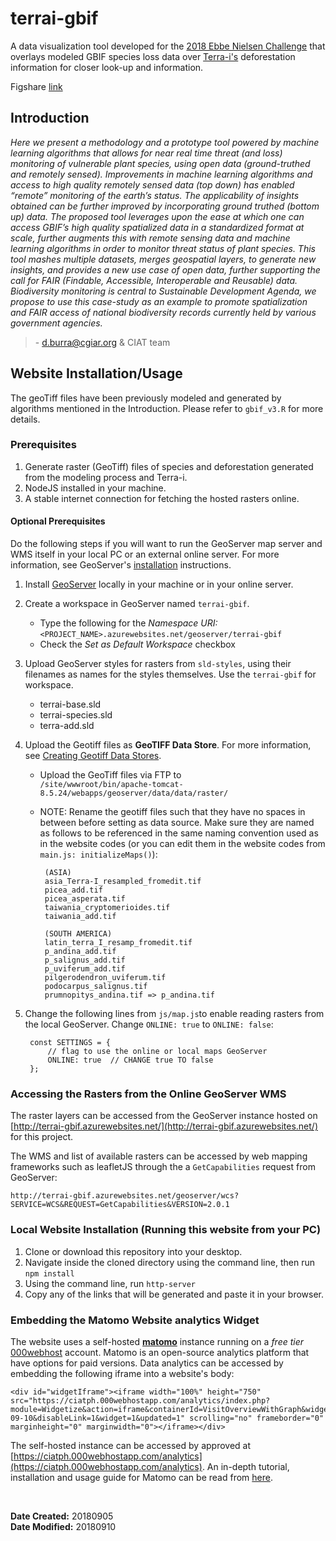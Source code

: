 # terrai-gbif


A data visualization tool developed for the [2018 Ebbe Nielsen Challenge](https://www.gbif.org/news/1GQURfK5jS4Iq4O06Y0EK4/2018-gbif-ebbe-nielsen-challenge-seeks-open-data-innovations-for-biodiversity) that overlays modeled GBIF species loss data over [Terra-i's](http://terra-i.org/terra-i.html) deforestation information for closer look-up and information.

Figshare [link](https://figshare.com/s/0b556b9d4c4a5d6f0e9c)

## Introduction

*Here we present a methodology and a prototype tool powered by machine learning algorithms that allows for near real time threat (and loss) monitoring of vulnerable plant species, using open data (ground-truthed and remotely sensed). Improvements in machine learning algorithms and access to high quality remotely sensed data (top down) has enabled “remote” monitoring of the earth’s status. The applicability of insights obtained can be further improved by incorporating ground truthed (bottom up) data. The proposed tool leverages upon the ease at which one can access GBIF’s high quality spatialized data in a standardized format at scale, further augments this with remote sensing data and machine learning algorithms in order to monitor threat status of plant species. This tool mashes multiple datasets, merges geospatial layers, to generate new insights, and provides a new use case of open data, further supporting the call for FAIR (Findable, Accessible, Interoperable and Reusable) data. Biodiversity monitoring is central to Sustainable Development Agenda, we propose to use this case-study as an example to promote spatialization and FAIR access of national biodiversity records currently held by various government agencies.*
> 
> \- d.burra@cgiar.org & CIAT team


## Website Installation/Usage

The geoTiff files have been previously modeled and generated by algorithms mentioned in the Introduction. Please refer to `gbif_v3.R` for more details.

### Prerequisites

1. Generate raster (GeoTiff) files of species and deforestation generated from the modeling process and Terra-i. 
2. NodeJS installed in your machine.
3. A stable internet connection for fetching the hosted rasters online.

#### Optional Prerequisites

Do the following steps if you will want to run the GeoServer map server and WMS itself in your local PC or an external online server. For more information, see GeoServer's [installation](http://docs.geoserver.org/stable/en/user/installation/win_installer.html) instructions.

1. Install [GeoServer](http://geoserver.org/) locally in your machine or in your online server. 
2. Create a workspace in GeoServer named `terrai-gbif`.
	- Type the following for the *Namespace URI:*  <br>`<PROJECT_NAME>.azurewebsites.net/geoserver/terrai-gbif`
	- Check the *Set as Default Workspace* checkbox
3. Upload GeoServer styles for rasters from `sld-styles`, using their filenames as names for the styles themselves. Use the `terrai-gbif` for workspace.
	- terrai-base.sld
	- terrai-species.sld
	- terra-add.sld
4. Upload the Geotiff files as **GeoTIFF Data Store**. For more information, see [Creating Geotiff Data Stores](https://geoserver.geo-solutions.it/edu/en/adding_data/add_geotiff.html). 

	 - Upload the GeoTiff files via FTP to <br> `/site/wwwroot/bin/apache-tomcat-8.5.24/webapps/geoserver/data/data/raster/`
	 - NOTE: Rename the geotiff files such that they have no spaces in between before setting as data source. Make sure they are named as follows to be referenced in the same naming convention used as in the website codes (or you can edit them in the website codes from `main.js: initializeMaps()`):

			(ASIA)
			asia_Terra-I_resampled_fromedit.tif
			picea_add.tif
			picea_asperata.tif
			taiwania_cryptomerioides.tif
			taiwania_add.tif

			(SOUTH AMERICA)
			latin_terra_I_resamp_fromedit.tif
			p_andina_add.tif
			p_salignus_add.tif
			p_uviferum_add.tif
			pilgerodendron_uviferum.tif 	
			podocarpus_salignus.tif 
			prumnopitys_andina.tif => p_andina.tif

5. Change the following lines from `js/map.js`to enable reading rasters from the local GeoServer. Change `ONLINE: true` to `ONLINE: false`:

		const SETTINGS = {
		    // flag to use the online or local maps GeoServer
		    ONLINE: true  // CHANGE true TO false
		};

### Accessing the Rasters from the Online GeoServer WMS

The raster layers can be accessed from the GeoServer instance hosted on [http://terrai-gbif.azurewebsites.net/](http://terrai-gbif.azurewebsites.net/) for this project.

The WMS and list of available rasters can be accessed by web mapping frameworks such as leafletJS through the a `GetCapabilities` request from GeoServer:

`http://terrai-gbif.azurewebsites.net/geoserver/wcs?SERVICE=WCS&REQUEST=GetCapabilities&VERSION=2.0.1`

### Local Website Installation (Running this website from your PC)

1. Clone or download this repository into your desktop.
2. Navigate inside the cloned directory using the command line, then run `npm install`
3. Using the command line, run `http-server`
4. Copy any of the links that will be generated and paste it in your browser.

### Embedding the Matomo Website analytics Widget

The website uses a self-hosted [**matomo**](https://matomo.org/) instance running on a *free tier* [000webhost](https://www.000webhost.com/) account. Matomo is an open-source analytics platform that have options for paid versions. Data analytics can be accessed by embedding the following iframe into a website's body:


	<div id="widgetIframe"><iframe width="100%" height="750" src="https://ciatph.000webhostapp.com/analytics/index.php?module=Widgetize&action=iframe&containerId=VisitOverviewWithGraph&widget=1&moduleToWidgetize=CoreHome&actionToWidgetize=renderWidgetContainer&idSite=2&period=day&date=2018-09-10&disableLink=1&widget=1&updated=1" scrolling="no" frameborder="0" marginheight="0" marginwidth="0"></iframe></div>

The self-hosted instance can be accessed by approved at [https://ciatph.000webhostapp.com/analytics](https://ciatph.000webhostapp.com/analytics). An in-depth tutorial, installation and usage guide for Matomo can be read from [here](https://github.com/ciatph/pagemetrics). 


<br>

**Date Created:** 20180905<br>
**Date Modified:** 20180910